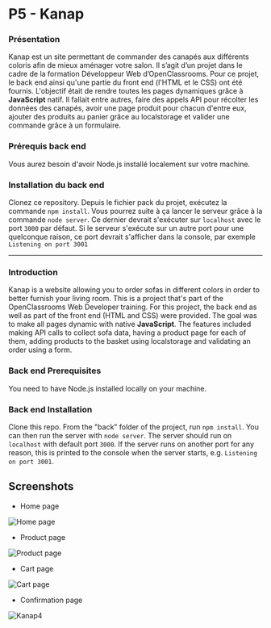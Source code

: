 # P5 - Kanap

### Présentation
Kanap est un site permettant de commander des canapés aux différents coloris afin de mieux aménager votre salon. Il s’agit d’un projet dans le cadre de la formation  Développeur Web  d’OpenClassrooms. 
Pour ce projet, le back end ainsi qu'une partie du front end (l'HTML et le CSS) ont été fournis. L'objectif était de rendre toutes les pages dynamiques grâce à **JavaScript** natif. 
Il fallait entre autres, faire des appels API pour récolter les données des canapés, avoir une page produit pour chacun d'entre eux, ajouter des produits au panier grâce au localstorage et valider une commande grâce à un formulaire.

### Prérequis back end
Vous aurez besoin d'avoir Node.js installé localement sur votre machine.

### Installation du back end
Clonez ce repository. Depuis le fichier pack du projet, exécutez la commande `npm install`. Vous pourrez suite à ça lancer le serveur grâce à la commande `node server`. Ce dernier devrait s'exécuter sur `localhost` avec le port `3000` par défaut. Si le serveur s'exécute sur un autre port pour une quelconque raison, ce port devrait s'afficher dans la console, par exemple `Listening on port 3001`

_________________

### Introduction
Kanap is a website allowing you to order sofas in different colors in order to better furnish your living room. This is a project that's part of the OpenClassrooms Web Developer training.
For this project, the back end as well as part of the front end (HTML and CSS) were provided. The goal was to make all pages dynamic with native **JavaScript**.
The features included making API calls to collect sofa data, having a product page for each of them, adding products to the basket using localstorage and validating an order using a form.

### [](https://github.com/soonbtf/P5_Canap#back-end-prerequisites)Back end Prerequisites
You need to have Node.js installed locally on your machine.

### [](https://github.com/soonbtf/P5_Canap#back-end-installation)Back end Installation
Clone this repo. From the "back" folder of the project, run  `npm install`. You can then run the server with  `node server`. The server should run on  `localhost`  with default port  `3000`. If the server runs on another port for any reason, this is printed to the console when the server starts, e.g.  `Listening on port 3001`.

## Screenshots

- Home page

![Home page](https://user-images.githubusercontent.com/91732412/194862722-4974172d-909d-4782-ab37-38db0b092929.png)

- Product page

![Product page](https://user-images.githubusercontent.com/91732412/194862867-7829be1b-636b-47ba-b700-7a79c4636df4.png)

- Cart page

![Cart page](https://user-images.githubusercontent.com/91732412/194862951-61cbd84a-b510-4276-a4b4-f2548e3f4727.png)

- Confirmation page

![Kanap4](https://user-images.githubusercontent.com/91732412/194863044-4a4fcbcb-6747-419e-906a-b07f6fafb26e.png)


